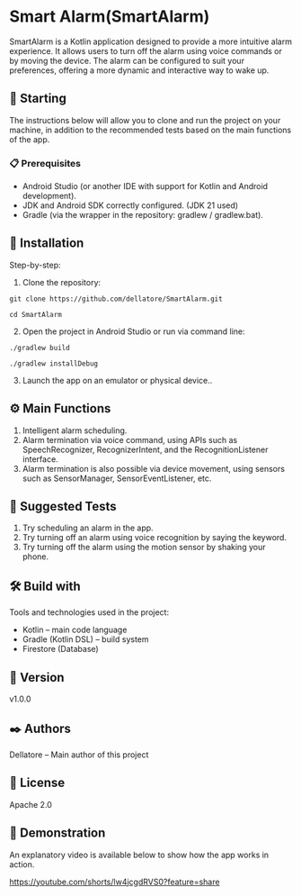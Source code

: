 # Smart Alarm(SmartAlarm) 
SmartAlarm is a Kotlin application designed to provide a more intuitive alarm experience. It allows users to turn off the alarm using voice commands or by moving the device. The alarm can be configured to suit your preferences, offering a more dynamic and interactive way to wake up.


## 🚀 Starting
The instructions below will allow you to clone and run the project on your machine, in addition to the recommended tests based on the main functions of the app.


### 📋 Prerequisites
- Android Studio (or another IDE with support for Kotlin and Android development).
- JDK and Android SDK correctly configured. (JDK 21 used)
- Gradle (via the wrapper in the repository: gradlew / gradlew.bat).


## 🔧 Installation
Step-by-step: 

1. Clone the repository:
```
git clone https://github.com/dellatore/SmartAlarm.git
```
```
cd SmartAlarm
```
2. Open the project in Android Studio or run via command line:
```
./gradlew build
```
```
./gradlew installDebug
```
3. Launch the app on an emulator or physical device..


## ⚙️ Main Functions
1. Intelligent alarm scheduling.
2. Alarm termination via voice command, using APIs such as SpeechRecognizer, RecognizerIntent, and the RecognitionListener interface.
3. Alarm termination is also possible via device movement, using sensors such as SensorManager, SensorEventListener, etc.


## 🔩 Suggested Tests
1. Try scheduling an alarm in the app.
2. Try turning off an alarm using voice recognition by saying the keyword.
3. Try turning off the alarm using the motion sensor by shaking your phone.


## 🛠️ Build with
Tools and technologies used in the project:


- Kotlin – main code language
- Gradle (Kotlin DSL) – build system
- Firestore (Database)
  
## 📌 Version
v1.0.0


## ✒️ Authors
Dellatore – Main author of this project


## 📄 License
Apache 2.0


## 🎥 Demonstration
An explanatory video is available below to show how the app works in action.

https://youtube.com/shorts/lw4jcgdRVS0?feature=share
